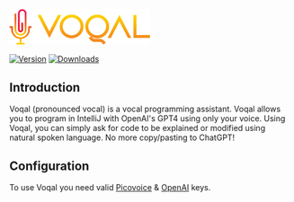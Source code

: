 <img src='.github/media/logo-horizontal-text.svg' width='250'>

[![Version](https://img.shields.io/jetbrains/plugin/v/23086-voqal--vocal-software-development.svg)](https://plugins.jetbrains.com/plugin/23086-voqal--vocal-software-development)
[![Downloads](https://img.shields.io/jetbrains/plugin/d/23086-voqal--vocal-software-development.svg)](https://plugins.jetbrains.com/plugin/23086-voqal--vocal-software-development)

## Introduction

<!-- Plugin description -->

Voqal (pronounced vocal) is a vocal programming assistant.
Voqal allows you to program in IntelliJ with OpenAI's GPT4 using only your voice.
Using Voqal, you can simply ask for code to be explained or modified using natural spoken language.
No more copy/pasting to ChatGPT!

<!-- Plugin description end -->

## Configuration

To use Voqal you need valid [Picovoice](https://picovoice.ai) & [OpenAI](https://openai.com) keys.

[template]: https://github.com/JetBrains/intellij-platform-plugin-template

[docs:plugin-description]: https://plugins.jetbrains.com/docs/intellij/plugin-user-experience.html#plugin-description-and-presentation
